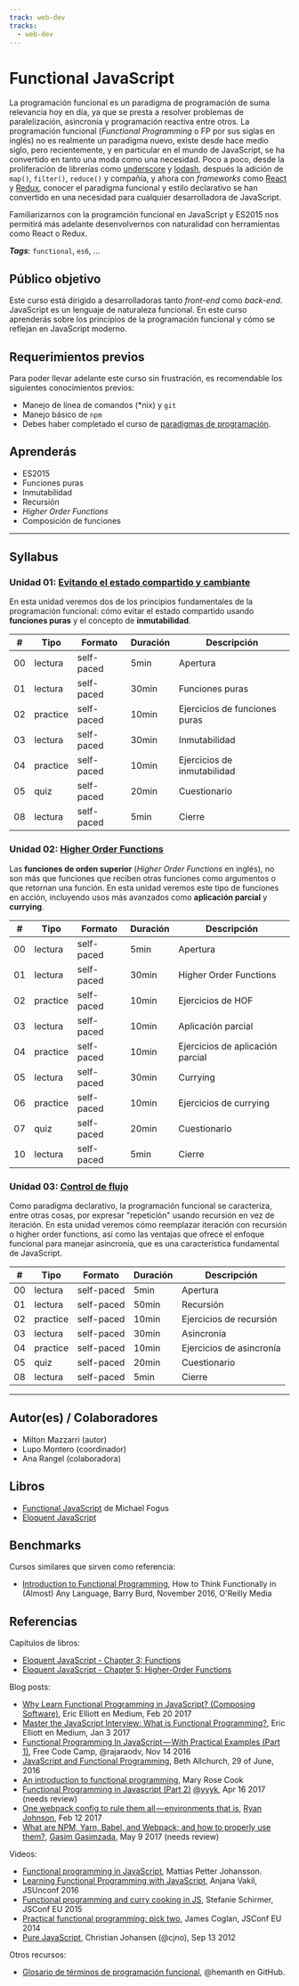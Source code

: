 ```yaml
---
track: web-dev
tracks:
  - web-dev
---
```


# Functional JavaScript

La programación funcional es un paradigma de programación de suma relevancia hoy
en día, ya que se presta a resolver problemas de paralelización, asincronía y
programación reactiva entre otros. La programación funcional (_Functional
Programming_ o FP por sus siglas en inglés) no es realmente un paradigma nuevo,
existe desde hace medio siglo, pero recientemente, y en particular en el mundo
de JavaScript, se ha convertido en tanto una moda como una necesidad. Poco a
poco, desde la proliferación de librerías como [underscore][] y [lodash][],
después la adición de `map()`, `filter()`, `reduce()` y compañía, y ahora con
_frameworks_ como [React][] y [Redux][], conocer el paradigma funcional y estilo
declarativo se han convertido en una necesidad para cualquier desarrolladora de
JavaScript.

Familiarizarnos con la programción funcional en JavaScript y ES2015 nos
permitirá más adelante desenvolvernos con naturalidad con herramientas como
React o Redux.

**_Tags_**: `functional`, `es6`, ...

## Público objetivo

Este curso está dirigido a desarrolladoras tanto _front-end_ como _back-end_.
JavaScript es un lenguaje de naturaleza funcional. En este curso aprenderás
sobre los principios de la programación funcional y cómo se reflejan en
JavaScript moderno.

## Requerimientos previos

Para poder llevar adelante este curso sin frustración, es recomendable los
siguientes conocimientos previos:

* Manejo de línea de comandos (\*nix) y `git`
* Manejo básico de `npm`
* Debes haber completado el curso de [paradigmas de programación](../paradigms).

## Aprenderás

* ES2015
* Funciones puras
* Inmutabilidad
* Recursión
* _Higher Order Functions_
* Composición de funciones

***

## Syllabus

### Unidad 01: [Evitando el estado compartido y cambiante](01-state)

En esta unidad veremos dos de los principios fundamentales de la programación
funcional: cómo evitar el estado compartido usando **funciones puras** y el
concepto de **inmutabilidad**.

|  # |  Tipo     | Formato    | Duración | Descripción
|----|-----------|------------|----------|------------
| 00 | lectura   | self-paced |  5min    | Apertura
| 01 | lectura   | self-paced | 30min    | Funciones puras
| 02 | practice  | self-paced | 10min    | Ejercicios de funciones puras
| 03 | lectura   | self-paced | 30min    | Inmutabilidad
| 04 | practice  | self-paced | 10min    | Ejercicios de inmutabilidad
| 05 | quiz      | self-paced | 20min    | Cuestionario
| 08 | lectura   | self-paced |  5min    | Cierre

### Unidad 02: [Higher Order Functions](03-hof)

Las **funciones de orden superior** (_Higher Order Functions_ en inglés), no son
más que funciones que reciben otras funciones como argumentos o que retornan una
función. En esta unidad veremos este tipo de funciones en acción, incluyendo
usos más avanzados como **aplicación parcial** y **currying**.

|  # |  Tipo     | Formato    | Duración | Descripción
|----|-----------|------------|----------|------------
| 00 | lectura   | self-paced |  5min    | Apertura
| 01 | lectura   | self-paced | 30min    | Higher Order Functions
| 02 | practice  | self-paced | 10min    | Ejercicios de HOF
| 03 | lectura   | self-paced | 10min    | Aplicación parcial
| 04 | practice  | self-paced | 10min    | Ejercicios de aplicación parcial
| 05 | lectura   | self-paced | 30min    | Currying
| 06 | practice  | self-paced | 10min    | Ejercicios de currying
| 07 | quiz      | self-paced | 20min    | Cuestionario
| 10 | lectura   | self-paced |  5min    | Cierre

### Unidad 03: [Control de flujo](05-flow-control)

Como paradigma declarativo, la programación funcional se caracteriza, entre
otras cosas, por expresar "repetición" usando recursión en vez de iteración. En
esta unidad veremos cómo reemplazar iteración con recursión o higher order
functions, así como las ventajas que ofrece el enfoque funcional para manejar
asincronía, que es una característica fundamental de JavaScript.

|  # |  Tipo     | Formato    | Duración | Descripción
|----|-----------|------------|----------|------------
| 00 | lectura   | self-paced |  5min    | Apertura
| 01 | lectura   | self-paced | 50min    | Recursión
| 02 | practice  | self-paced | 10min    | Ejercicios de recursión
| 03 | lectura   | self-paced | 30min    | Asincronía
| 04 | practice  | self-paced | 10min    | Ejercicios de asincronía
| 05 | quiz      | self-paced | 20min    | Cuestionario
| 08 | lectura   | self-paced |  5min    | Cierre

***

## Autor(es) / Colaboradores

* Milton Mazzarri (autor)
* Lupo Montero (coordinador)
* Ana Rangel (colaboradora)

## Libros

* [Functional JavaScript](http://shop.oreilly.com/product/0636920028857.do) de
  Michael Fogus
* [Eloquent JavaScript](http://eloquentjavascript.net/)

## Benchmarks

Cursos similares que sirven como referencia:

* [Introduction to Functional Programming](http://shop.oreilly.com/product/0636920052463.do),
  How to Think Functionally in (Almost) Any Language, Barry Burd, November 2016,
  O'Reilly Media

## Referencias

Capítulos de libros:

* [Eloquent JavaScript - Chapter 3: Functions](http://eloquentjavascript.net/03_functions.html)
* [Eloquent JavaScript - Chapter 5: Higher-Order Functions](http://eloquentjavascript.net/05_higher_order.html)

Blog posts:

* [Why Learn Functional Programming in JavaScript? (Composing Software)]( https://medium.com/javascript-scene/why-learn-functional-programming-in-javascript-composing-software-ea13afc7a257),
  Eric Elliott en Medium, Feb 20 2017
* [Master the JavaScript Interview: What is Functional Programming?]( https://medium.com/javascript-scene/master-the-javascript-interview-what-is-functional-programming-7f218c68b3a0),
  Eric Elliott en Medium, Jan 3 2017
* [Functional Programming In JavaScript — With Practical Examples (Part 1)]( https://medium.freecodecamp.com/functional-programming-in-js-with-practical-examples-part-1-87c2b0dbc276),
  Free Code Camp, @rajaraodv, Nov 14 2016
* [JavaScript and Functional Programming](https://bethallchurch.github.io/JavaScript-and-Functional-Programming/),
  Beth Allchurch, 29 of June, 2016
* [An introduction to functional programming](https://codewords.recurse.com/issues/one/an-introduction-to-functional-programming),
  Mary Rose Cook
* [Functional Programming in Javascript (Part 2)](https://medium.com/@y_kishino/functional-programming-in-javascript-part-2-78078df327a5)
  [@yyyk](https://medium.com/@y_kishino), Apr 16 2017 (needs review)
* [One webpack config to rule them all — environments that is](https://medium.com/@ryandrewjohnson/one-webpack-config-to-rule-them-all-environments-that-is-277457769779),
  [Ryan Johnson](https://medium.com/@ryandrewjohnson), Feb 12 2017
* [What are NPM, Yarn, Babel, and Webpack; and how to properly use them?](https://medium.com/front-end-hacking/what-are-npm-yarn-babel-and-webpack-and-how-to-properly-use-them-d835a758f987),
  [Gasim Gasimzada](https://medium.com/@GasimGasimzada), May 9 2017 (needs review)

Videos:

* [Functional programming in JavaScript](https://www.youtube.com/playlist?list=PL0zVEGEvSaeEd9hlmCXrk5yUyqUag-n84),
  Mattias Petter Johansson.
* [Learning Functional Programming with JavaScript](https://www.youtube.com/watch?v=e-5obm1G_FY),
  Anjana Vakil, JSUnconf 2016
* [Functional programming and curry cooking in JS](https://www.youtube.com/watch?v=6Qx5ZAbfqjo),
  Stefanie Schirmer, JSConf EU 2015
* [Practical functional programming: pick two]( http://2014.jsconf.eu/speakers/james-coglan-practical-functional-programming-pick-two.html),
  James Coglan, JSConf EU 2014
* [Pure JavaScript](https://vimeo.com/49384334), Christian Johansen (@cjno), Sep
  13 2012

Otros recursos:

* [Glosario de términos de programación funcional](https://github.com/hemanth/functional-programming-jargon),
  @hemanth en GitHub.

[underscore]: http://underscorejs.org/
[lodash]: https://lodash.com/
[React]: https://facebook.github.io/react/
[Redux]: http://redux.js.org/
